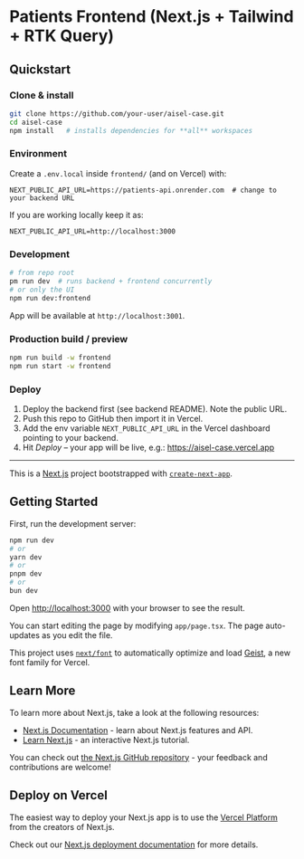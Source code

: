 # Patients Frontend (Next.js + Tailwind + RTK Query)

## Quickstart

### Clone & install
```bash
git clone https://github.com/your-user/aisel-case.git
cd aisel-case
npm install   # installs dependencies for **all** workspaces
```

### Environment
Create a `.env.local` inside `frontend/` (and on Vercel) with:
```
NEXT_PUBLIC_API_URL=https://patients-api.onrender.com  # change to your backend URL
```
If you are working locally keep it as:
```
NEXT_PUBLIC_API_URL=http://localhost:3000
```

### Development
```bash
# from repo root
pm run dev  # runs backend + frontend concurrently
# or only the UI
npm run dev:frontend
```
App will be available at `http://localhost:3001`.

### Production build / preview
```bash
npm run build -w frontend
npm run start -w frontend
```

### Deploy
1. Deploy the backend first (see backend README).  Note the public URL.
2. Push this repo to GitHub then import it in Vercel.
3. Add the env variable `NEXT_PUBLIC_API_URL` in the Vercel dashboard pointing to your backend.
4. Hit *Deploy* – your app will be live, e.g.:
   https://aisel-case.vercel.app

---

This is a [Next.js](https://nextjs.org) project bootstrapped with [`create-next-app`](https://nextjs.org/docs/app/api-reference/cli/create-next-app).

## Getting Started

First, run the development server:

```bash
npm run dev
# or
yarn dev
# or
pnpm dev
# or
bun dev
```

Open [http://localhost:3000](http://localhost:3000) with your browser to see the result.

You can start editing the page by modifying `app/page.tsx`. The page auto-updates as you edit the file.

This project uses [`next/font`](https://nextjs.org/docs/app/building-your-application/optimizing/fonts) to automatically optimize and load [Geist](https://vercel.com/font), a new font family for Vercel.

## Learn More

To learn more about Next.js, take a look at the following resources:

- [Next.js Documentation](https://nextjs.org/docs) - learn about Next.js features and API.
- [Learn Next.js](https://nextjs.org/learn) - an interactive Next.js tutorial.

You can check out [the Next.js GitHub repository](https://github.com/vercel/next.js) - your feedback and contributions are welcome!

## Deploy on Vercel

The easiest way to deploy your Next.js app is to use the [Vercel Platform](https://vercel.com/new?utm_medium=default-template&filter=next.js&utm_source=create-next-app&utm_campaign=create-next-app-readme) from the creators of Next.js.

Check out our [Next.js deployment documentation](https://nextjs.org/docs/app/building-your-application/deploying) for more details.
